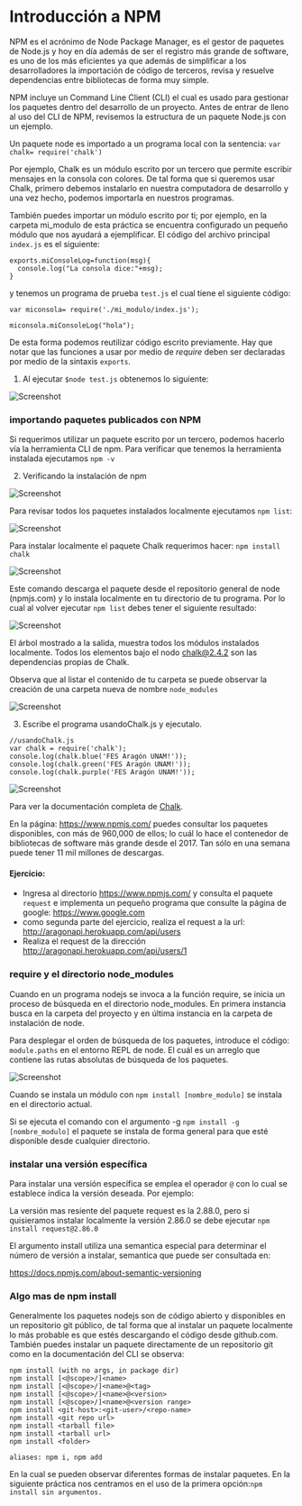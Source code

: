 # Introducción a NPM #
NPM es el acrónimo de Node Package Manager, es el gestor de paquetes de Node.js y hoy en día además de ser el registro más grande de software, es uno de los más eficientes ya que además de simplificar a los desarrolladores la importación de código de terceros, revisa y resuelve dependencias entre bibliotecas de forma muy simple.

NPM incluye un Command Line Client (CLI) el cual es usado para gestionar los paquetes dentro del desarrollo de un proyecto. Antes de entrar de lleno al uso del CLI de NPM, revisemos la estructura de un paquete Node.js con un ejemplo.

Un paquete node es importado a un programa local con la sentencia:
      ```
      var chalk= require('chalk')
       ```

Por ejemplo, Chalk es un módulo escrito por un tercero que permite escribir mensajes en la consola con colores. De tal forma que si queremos usar Chalk, primero debemos instalarlo en nuestra computadora de desarrollo y una vez hecho, podemos importarla en nuestros programas.


También puedes importar un módulo escrito por ti; por ejemplo, en la carpeta mi_modulo de esta práctica se encuentra configurado un pequeño módulo que nos ayudará a ejemplificar. El código del archivo principal ``` index.js ``` es el siguiente:

```
exports.miConsoleLog=function(msg){
  console.log("La consola dice:"+msg);
}
 ```  

 y tenemos un programa de prueba ``` test.js ``` el cual tiene el siguiente código:

 ```
 var miconsola= require('./mi_modulo/index.js');

 miconsola.miConsoleLog("hola");

 ```

De esta forma podemos reutilizar código escrito previamente. Hay que notar que las funciones a usar por medio de *require* deben ser declaradas por medio de la sintaxis ``` exports ```.

1. Al ejecutar ``` $node test.js ``` obtenemos lo siguiente:

![Screenshot](image1.PNG)

### importando paquetes publicados con NPM  ###

Si requerimos utilizar un paquete escrito por un tercero, podemos hacerlo vía la herramienta CLI de npm. Para verificar que tenemos la herramienta instalada ejecutamos ``` npm -v ```

2. Verificando la instalación de npm

![Screenshot](image2.PNG)

Para revisar todos los paquetes instalados localmente ejecutamos ``` npm list ```:

![Screenshot](image3.PNG)

Para instalar localmente el paquete Chalk requerimos hacer: ``` npm install chalk ```

![Screenshot](image4.PNG)

Este comando descarga el paquete desde el repositorio general de node (npmjs.com) y lo instala localmente en tu directorio de tu programa. Por lo cual al volver ejecutar ``` npm list ``` debes tener el siguiente resultado:

![Screenshot](image5.PNG)

El árbol mostrado a la salida, muestra todos los módulos instalados localmente. Todos los elementos bajo el nodo chalk@2.4.2 son las dependencias propias de Chalk.

Observa que al listar el contenido de tu carpeta se puede observar la creación de una carpeta nueva de nombre ``` node_modules ```

![Screenshot](image6.PNG)


3. Escribe el programa usandoChalk.js y ejecutalo.

```
//usandoChalk.js
var chalk = require('chalk');
console.log(chalk.blue('FES Aragón UNAM!'));
console.log(chalk.green('FES Aragón UNAM!'));
console.log(chalk.purple('FES Aragón UNAM!'));

```

![Screenshot](imag7.PNG)

Para ver la documentación completa de [Chalk](https://www.npmjs.com/package/chalk).

En la página: https://www.npmjs.com/ puedes consultar los paquetes disponibles, con más de 960,000 de ellos; lo cuál lo hace el contenedor de bibliotecas de software más grande desde el 2017. Tan sólo en una semana puede tener 11 mil millones de descargas.

#### Ejercicio: ####
- Ingresa al directorio https://www.npmjs.com/ y consulta el paquete ``` request ``` e implementa un pequeño programa que consulte la página de google: https://www.google.com
- como segunda parte del ejercicio, realiza el request a la url: http://aragonapi.herokuapp.com/api/users
- Realiza el request de la dirección http://aragonapi.herokuapp.com/api/users/1


### require y el directorio node_modules  ###

Cuando en un programa nodejs se invoca a la función require, se inicia un proceso de búsqueda en el directorio node_modules. En primera instancia busca en la carpeta del proyecto y en última instancia en la carpeta de instalación de node.

Para desplegar el orden de búsqueda de los  paquetes, introduce el código: ``` module.paths ``` en el entorno REPL de node. El cuál es un arreglo que contiene las rutas absolutas de búsqueda de los paquetes.

![Screenshot](image8.PNG)

Cuando se instala un módulo con ``` npm install [nombre_modulo] ``` se instala en el directorio actual.

Si se ejecuta el comando con el argumento -g ``` npm install -g [nombre_modulo] ``` el paquete se instala de forma general para que esté disponible desde cualquier directorio.

### instalar una versión específica ###

Para instalar una versión específica se emplea el operador ``` @ ``` con lo cual se establece indica la versión deseada. Por ejemplo:

La versión mas resiente del paquete request es la 2.88.0, pero si quisieramos instalar localmente la versión 2.86.0 se debe ejecutar ``` npm install request@2.86.0  ```

El argumento install utiliza una semantica especial para determinar el número de versión a instalar, semantica que puede ser consultada en:

https://docs.npmjs.com/about-semantic-versioning


### Algo mas de npm install ###

Generalmente los paquetes nodejs son de código abierto y disponibles en un repositorio git público, de tal forma que al instalar un paquete localmente lo más probable es que estés descargando el código desde github.com. También puedes instalar un paquete directamente de un repositorio git como en la documentación del CLI se observa:
```
npm install (with no args, in package dir)
npm install [<@scope>/]<name>
npm install [<@scope>/]<name>@<tag>
npm install [<@scope>/]<name>@<version>
npm install [<@scope>/]<name>@<version range>
npm install <git-host>:<git-user>/<repo-name>
npm install <git repo url>
npm install <tarball file>
npm install <tarball url>
npm install <folder>

aliases: npm i, npm add
```  

En la cual se pueden observar diferentes formas de instalar paquetes. En la siguiente práctica nos centramos en el uso de la primera opción:``` npm install sin argumentos. ```
